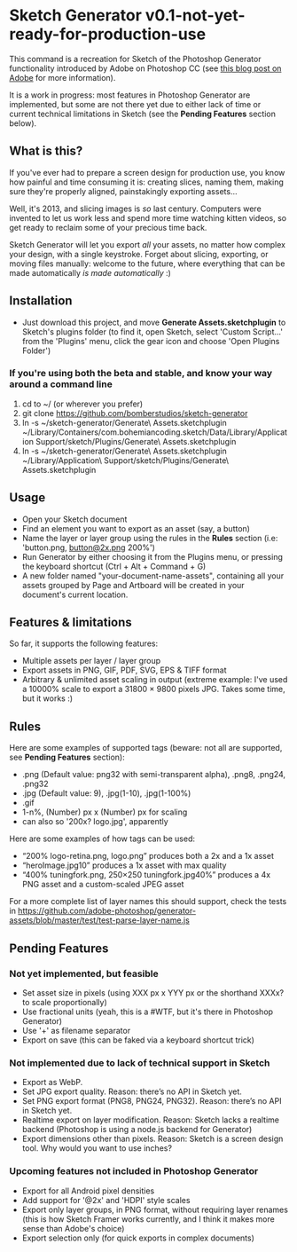 # Sketch Generator v0.1-not-yet-ready-for-production-use

This command is a recreation for Sketch of the Photoshop Generator functionality introduced by Adobe on Photoshop CC (see [this blog post on Adobe](http://blogs.adobe.com/photoshopdotcom/2013/09/introducing-adobe-generator-for-photoshop-cc.html) for more information).

It is a work in progress: most features in Photoshop Generator are implemented, but some are not there yet due to either lack of time or current technical limitations in Sketch (see the **Pending Features** section below).


## What is this?

If you've ever had to prepare a screen design for production use, you know how painful and time consuming it is: creating slices, naming them, making sure they're properly aligned, painstakingly exporting assets...

Well, it's 2013, and slicing images is *so* last century. Computers were invented to let us work less and spend more time watching kitten videos, so get ready to reclaim some of your precious time back.

Sketch Generator will let you export *all* your assets, no matter how complex your design, with a single keystroke. Forget about slicing, exporting, or moving files manually: welcome to the future, where everything that can be made automatically *is made automatically* :)

## Installation

- Just download this project, and move **Generate Assets.sketchplugin** to Sketch's plugins folder (to find it, open Sketch, select 'Custom Script...' from the 'Plugins' menu, click the gear icon and choose 'Open Plugins Folder')

### If you're using both the beta and stable, and know your way around a command line

1. cd to ~/ (or wherever you prefer)
2. git clone https://github.com/bomberstudios/sketch-generator
3. ln -s ~/sketch-generator/Generate\ Assets.sketchplugin ~/Library/Containers/com.bohemiancoding.sketch/Data/Library/Application Support/sketch/Plugins/Generate\ Assets.sketchplugin
4. ln -s ~/sketch-generator/Generate\ Assets.sketchplugin ~/Library/Application\ Support/sketch/Plugins/Generate\ Assets.sketchplugin

## Usage

- Open your Sketch document
- Find an element you want to export as an asset (say, a button)
- Name the layer or layer group using the rules in the **Rules** section (i.e: 'button.png, button@2x.png 200%')
- Run Generator by either choosing it from the Plugins menu, or pressing the keyboard shortcut (Ctrl + Alt + Command + G)
- A new folder named "your-document-name-assets", containing all your assets grouped by Page and Artboard will be created in your document's current location.

## Features & limitations

So far, it supports the following features:

- Multiple assets per layer / layer group
- Export assets in PNG, GIF, PDF, SVG, EPS & TIFF format
- Arbitrary & unlimited asset scaling in output (extreme example: I've used a 10000% scale to export a 31800 × 9800 pixels JPG. Takes some time, but it works :)

## Rules

Here are some examples of supported tags (beware: not all are supported, see **Pending Features** section):

- .png (Default value: png32 with semi-transparent alpha), .png8, .png24, .png32
- .jpg (Default value: 9), .jpg(1-10), .jpg(1-100%)
- .gif
- 1-n%, (Number) px x (Number) px for scaling
- can also so '200x? logo.jpg', apparently

Here are some examples of how tags can be used:

- “200% logo-retina.png, logo.png” produces both a 2x and a 1x asset
- “heroImage.jpg10” produces a 1x asset with max quality
- “400% tuningfork.png, 250×250 tuningfork.jpg40%” produces a 4x PNG asset and a custom-scaled JPEG asset

For a more complete list of layer names this should support, check the tests in <https://github.com/adobe-photoshop/generator-assets/blob/master/test/test-parse-layer-name.js>


## Pending Features

### Not yet implemented, but feasible

- Set asset size in pixels (using XXX px x YYY px or the shorthand XXXx? to scale proportionally)
- Use fractional units (yeah, this is a #WTF, but it's there in Photoshop Generator)
- Use '+' as filename separator
- Export on save (this can be faked via a keyboard shortcut trick)

### Not implemented due to lack of technical support in Sketch

- Export as WebP.
- Set JPG export quality. Reason: there’s no API in Sketch yet.
- Set PNG export format (PNG8, PNG24, PNG32). Reason: there’s no API in Sketch yet.
- Realtime export on layer modification. Reason: Sketch lacks a realtime backend (Photoshop is using a node.js backend for Generator)
- Export dimensions other than pixels. Reason: Sketch is a screen design tool. Why would you want to use inches?

### Upcoming features not included in Photoshop Generator

- Export for all Android pixel densities
- Add support for '@2x' and 'HDPI' style scales
- Export only layer groups, in PNG format, without requiring layer renames (this is how Sketch Framer works currently, and I think it makes more sense than Adobe's choice)
- Export selection only (for quick exports in complex documents)
